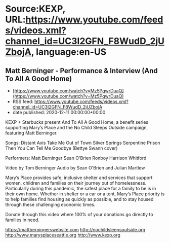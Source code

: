 # Source:KEXP, URL:https://www.youtube.com/feeds/videos.xml?channel_id=UC3I2GFN_F8WudD_2jUZbojA, language:en-US

## Matt Berninger - Performance & Interview (And To All A Good Home)
 - [https://www.youtube.com/watch?v=Mz5PqwrDuaQ](https://www.youtube.com/watch?v=Mz5PqwrDuaQ)
 - RSS feed: https://www.youtube.com/feeds/videos.xml?channel_id=UC3I2GFN_F8WudD_2jUZbojA
 - date published: 2020-12-11 00:00:00+00:00

KEXP + Starbucks present And To All A Good Home, a benefit series supporting Mary’s Place and the No Child Sleeps Outside campaign, featuring Matt Berninger.

Songs:
Distant Axis
Take Me Out of Town
Silver Springs
Serpentine Prison
Then You Can Tell Me Goodbye (Bettye Swann cover)

Performers:
Matt Berninger
Sean O'Brien
Ronboy
Harrison Whitford

Video by Tom Berninger
Audio by Sean O'Brien and Julian Martlew

Mary’s Place provides safe, inclusive shelter and services that support women, children and families on their journey out of homelessness. Particularly during this pandemic, the safest place for a family to be is in their own home. Whether in shelter or a car or a tent, Mary’s Place priority is to help families find housing as quickly as possible, and to stay housed through these challenging economic times.

Donate through this video where 100% of your donations go directly to families in need.

https://mattberningerswebsite.com
http://nochildsleepsoutside.org
http://www.marysplaceseattle.org
http://www.kexp.org

